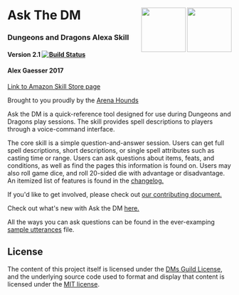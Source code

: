 # Ask The DM <img align="right" width="100" height="100" src="https://user-images.githubusercontent.com/5423475/30412603-7c8eb180-98cd-11e7-88b5-67b74cd3258e.png"><img align="right" width="100" height="100" src="https://user-images.githubusercontent.com/5423475/30412600-78bf1798-98cd-11e7-9fc3-1622dd4cdbc6.png">
### Dungeons and Dragons Alexa Skill 
#### Version 2.1 [![Build Status](https://travis-ci.org/omegabytes/askTheDM.svg?branch=master)](https://travis-ci.org/omegabytes/askTheDM)
#### Alex Gaesser 2017 

[Link to Amazon Skill Store page](https://www.amazon.com/Alex-Gaesser-Ask-the-DM/dp/B0734HSQP2/ref=sr_1_1?s=digital-skills&ie=UTF8&qid=1507155010&sr=1-1&keywords=ask+the+dm)

Brought to you proudly by the [Arena Hounds](https://github.com/omegabytes/askTheDM/blob/master/AUTHORS.md)

Ask the DM is a quick-reference tool designed for use during Dungeons and Dragons play sessions. The skill provides spell descriptions to players through a voice-command interface.

The core skill is a simple question-and-answer session. Users can get full spell descriptions, short descriptions, or single spell attributes such as casting time or range. Users can ask questions about items, feats, and conditions, as well as find the pages this information is found on. Users may also roll game dice, and roll 20-sided die with advantage or disadvantage. An itemized list of features is found in the [changelog.](CHANGELOG.md)

If you'd like to get involved, please check out [our contributing document.](https://github.com/omegabytes/askTheDM/blob/master/CONTRIBUTING.md)

Check out what's new with Ask the DM [here.](https://github.com/omegabytes/askTheDM/blob/master/CHANGELOG.md)

All the ways you can ask questions can be found in the ever-examping [sample utterances](https://github.com/omegabytes/askTheDM/blob/master/speechAssets/SampleUtterances.txt) file.

## License

The content of this project itself is licensed under the [DMs Guild License](https://support.dmsguild.com/hc/en-us/articles/217028818-Content-Guidelines), and the underlying source code used to format and display that content is licensed under the [MIT license](http://opensource.org/licenses/mit-license.php).
